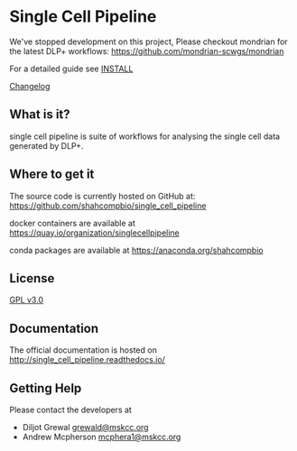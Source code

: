 
# Single Cell Pipeline
We've stopped development on this project, Please checkout mondrian for the latest DLP+ workflows:
https://github.com/mondrian-scwgs/mondrian


For a detailed guide see [INSTALL](docs/source/index.md)

[Changelog](CHANGELOG.md)


## What is it?

single cell pipeline is suite of workflows for analysing the single cell data generated by DLP+. 

## Where to get it
The source code is currently hosted on GitHub at:
https://github.com/shahcompbio/single_cell_pipeline

docker containers are available at
https://quay.io/organization/singlecellpipeline

conda packages are available at
https://anaconda.org/shahcompbio

## License
[GPL v3.0](LICENSE)

## Documentation
The official documentation is hosted on http://single_cell_pipeline.readthedocs.io/

## Getting Help

Please contact the developers at
* Diljot Grewal <grewald@mskcc.org>
* Andrew Mcpherson <mcphera1@mskcc.org>

